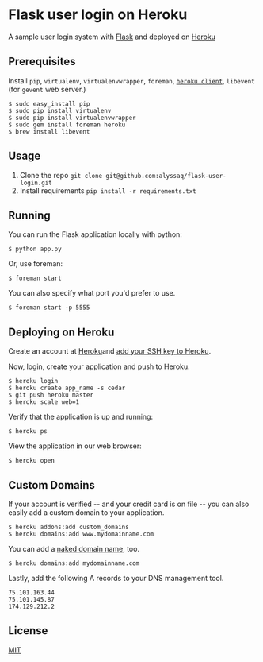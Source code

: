 # Flask user login on Heroku

A sample user login system with [Flask](http://flask.pocoo.org/) and deployed on [Heroku](https://www.heroku.com/)

## Prerequisites

Install `pip`, `virtualenv`, `virtualenvwrapper`, `foreman`, [`heroku client`](http://devcenter.heroku.com/articles/using-the-cli), `libevent` (for `gevent` web server.)

    $ sudo easy_install pip
    $ sudo pip install virtualenv
    $ sudo pip install virtualenvwrapper
    $ sudo gem install foreman heroku
    $ brew install libevent

## Usage

1. Clone the repo `git clone git@github.com:alyssaq/flask-user-login.git`
1. Install requirements `pip install -r requirements.txt`

## Running

You can run the Flask application locally with python:

    $ python app.py

Or, use foreman:

    $ foreman start

You can also specify what port you'd prefer to use.

    $ foreman start -p 5555

## Deploying on Heroku
Create an account at [Heroku](https://api.heroku.com/signup)and [add your SSH key to
Heroku](http://devcenter.heroku.com/articles/quickstart).

Now, login, create your application and push to Heroku:

    $ heroku login
    $ heroku create app_name -s cedar
    $ git push heroku master
    $ heroku scale web=1

Verify that the application is up and running:

    $ heroku ps

View the application in our web browser:

    $ heroku open

## Custom Domains

If your account is verified -- and your credit card is on file -- you
can also easily add a custom domain to your application.

    $ heroku addons:add custom_domains
    $ heroku domains:add www.mydomainname.com

You can add a [naked domain
name](http://devcenter.heroku.com/articles/custom-domains), too.

    $ heroku domains:add mydomainname.com

Lastly, add the following A records to your DNS management tool.

    75.101.163.44
    75.101.145.87
    174.129.212.2

## License
[MIT](http://alyssaq.github.io/mit-license/)